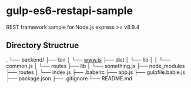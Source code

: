 # gulp-es6-restapi-sample
REST framework sample for Node.js express >= v8.9.4

## Directory Structrue
<!-- ├──  -->
<!-- │ -->
.
└── backend/
    ├── bin
    │     └── www.js
    ├── dist
    │     └── lib
    │     │     └── common.js
    │     └── routes
    ├── lib
    │     └── something.js
    ├── node_modules
    ├── routes
    │        └── index.js
    ├── .babelrc
    ├── app.js
    ├── gulpfile.bable.js
    ├── package.json
    ├── .gitignore
    └── README.md
